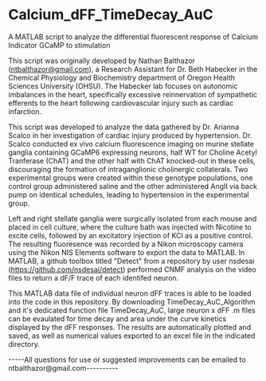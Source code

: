 # Calcium_dFF_TimeDecay_AuC
A MATLAB script to analyze the differential fluorescent response of Calcium Indicator GCaMP to stimulation

This script was originally developed by Nathan Balthazor (ntbalthazor@gmail.com), a Research Assistant for Dr. Beth Habecker in the Chemical Physiology and Biochemistry department of Oregon Health Sciences University (OHSU). The Habecker lab focuses on autonomic imbalances in the heart, specifically excessive reinnervation of sympathetic efferents to the heart following cardiovascular injury such as cardiac infarction. 

This script was developed to analyze the data gathered by Dr. Arianna Scalco in her investigation of cardiac injury produced by hypertension. Dr. Scalco conducted ex vivo calcium fluorescence imaging on murine stellate ganglia containing GCaMP6 expressing neurons, half WT for Choline Acetyl Tranferase (ChAT) and the other half with ChAT knocked-out in these cells, discouraging the formation of intraganglionic cholinergic collaterals. Two experimental groups were created within these genotype populations, one control group administered saline and the other administered AngII via back pump on identical schedules, leading to hypertension in the experimental group. 

Left and right stellate ganglia were surgically isolated from each mouse and placed in cell culture, where the culture bath was injected with Nicotine to excite cells, followed by an excitatory injection of KCl as a positive control. The resulting fluoresence was recorded by a Nikon microscopy camera using the Nikon NIS Elements software to export the data to MATLAB. In MATLAB, a github toolbox titled "Detect" from a repository by user nsdesai (https://github.com/nsdesai/detect) performed CNMF analysis on the video files to return a dF/F trace of each identifed neuron. 

This MATLAB data file of individual neuron dFF traces is able to be loaded into the code in this repository. By downloading TimeDecay_AuC_Algorithm and it's dedicated function file TimeDecay_AuC, large neuron x dFF .m files can be evaulated for time decay and area under the curve kinetics displayed by the dFF responses. The results are automatically plotted and saved, as well as numerical values exported to an excel file in the indicated directory. 

-----All questions for use or suggested improvements can be emailed to ntbalthazor@gmail.com----------
